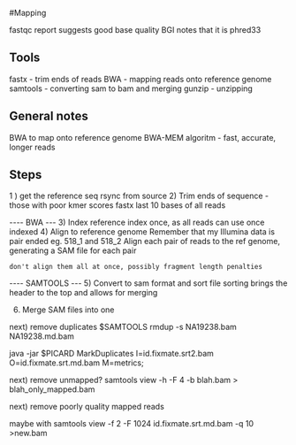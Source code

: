 #Mapping

fastqc report suggests good base quality
BGI notes that it is phred33 

## Tools
fastx - trim ends of reads
BWA - mapping reads onto reference genome
samtools - converting sam to bam and merging
gunzip - unzipping 

## General notes
BWA to map onto reference genome
	BWA-MEM algoritm - fast, accurate, longer reads


## Steps
1 ) get the reference seq
	rsync from source
2) Trim ends of sequence - those with poor kmer scores
	fastx last 10 bases of all reads

---- BWA ---
3) Index  reference index 
	once, as all reads can use once indexed
4) Align to reference genome
	Remember that my Illumina data is pair ended eg. 518_1 and 518_2
	Align each pair of reads to the ref genome, generating a SAM file for each pair

	don't align them all at once, possibly fragment length penalties

---- SAMTOOLS ---
5) Convert to sam format and sort file
sorting brings the header to the top and allows for merging

6) Merge SAM files into one




next) remove duplicates
$SAMTOOLS rmdup -s NA19238.bam NA19238.md.bam


java -jar $PICARD MarkDuplicates I=id.fixmate.srt2.bam \
O=id.fixmate.srt.md.bam  M=metrics;

next) remove unmapped?
samtools view -h -F 4 -b blah.bam > blah_only_mapped.bam


next) remove poorly quality mapped reads

maybe with
samtools view -f 2 -F 1024 id.fixmate.srt.md.bam -q 10 >new.bam



